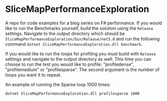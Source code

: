 # SliceMapPerformanceExploration
A repo for code examples for a blog series on F# performance. If you would like to run the Benchmarks yourself, build the solution using the `Release` settings. Navigate to the output directory which should be `SliceMapPerformanceExploration/bin/Release/net5.0` and run the following command `dotnet SliceMapPerformanceExploration.dll benchmark`.

If you would like to run the loops for profiling you must build with `Release` settings and navigate to the output directory as well. This time you can choose to run the test you would like to profile: "profiledense", "profilemedium" or "profilesparse". The second argument is the number of loops you want it to repeat.

An example of running the Sparse loop 1000 times:

```cmd
dotnet SliceMapPerformanceExploration.dll profilesparse 1000
```
